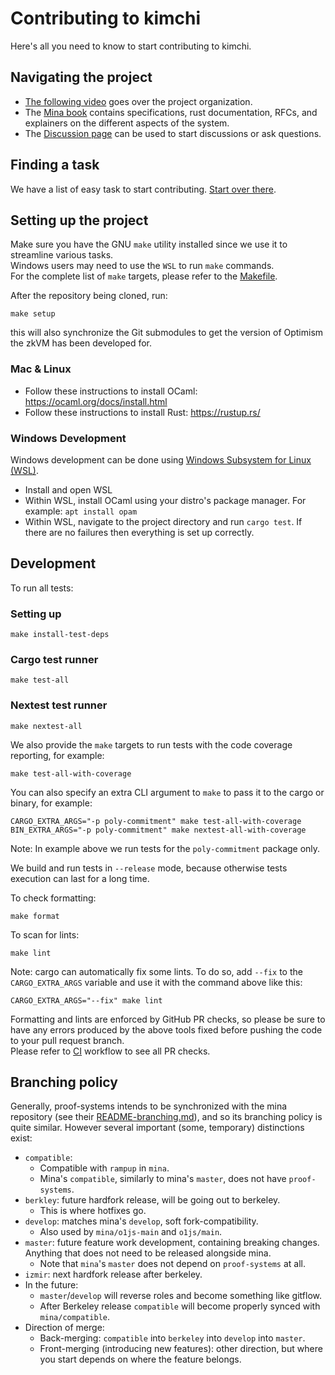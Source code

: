 # Contributing to kimchi

Here's all you need to know to start contributing to kimchi.

## Navigating the project

- [The following video](https://www.youtube.com/watch?v=WUP54nqVedc) goes over the project organization.
- The [Mina book](https://o1-labs.github.io/proof-systems/) contains specifications, rust documentation, RFCs, and explainers on the different aspects of the system.
- The [Discussion page](https://github.com/o1-labs/proof-systems/discussions) can be used to start discussions or ask questions.

## Finding a task

We have a list of easy task to start contributing. [Start over there](https://github.com/o1-labs/proof-systems/issues?q=is%3Aopen+is%3Aissue+label%3A%22easy+task+to+start+contributing%22).

## Setting up the project

Make sure you have the GNU `make` utility installed since we use it to streamline various tasks.  
Windows users may need to use the `WSL` to run `make` commands.  
For the complete list of `make` targets, please refer to the [Makefile](Makefile).

After the repository being cloned, run:

```shell
make setup
```

this will also synchronize the Git submodules to get the version of Optimism the zkVM has been developed for.

### Mac & Linux

- Follow these instructions to install OCaml: <https://ocaml.org/docs/install.html>
- Follow these instructions to install Rust: <https://rustup.rs/>

### Windows Development

Windows development can be done using [Windows Subsystem for Linux (WSL)](https://docs.microsoft.com/en-us/windows/wsl/install).

- Install and open WSL
- Within WSL, install OCaml using your distro's package manager. For example: `apt install opam`
- Within WSL, navigate to the project directory and run `cargo test`. If there are no failures then everything is set up correctly.

## Development

To run all tests:

### Setting up

```shell
make install-test-deps
```

### Cargo test runner

```shell
make test-all
```

### Nextest test runner

```shell
make nextest-all
```

We also provide the `make` targets to run tests with the code coverage reporting, for example:

```shell
make test-all-with-coverage
```

You can also specify an extra CLI argument to `make` to pass it to the cargo or binary, for example:

```shell
CARGO_EXTRA_ARGS="-p poly-commitment" make test-all-with-coverage
BIN_EXTRA_ARGS="-p poly-commitment" make nextest-all-with-coverage
```

Note: In example above we run tests for the `poly-commitment` package only.

We build and run tests in `--release` mode, because otherwise tests execution can last for a long time.

To check formatting:

```shell
make format
```

To scan for lints:

```shell
make lint
```

Note: cargo can automatically fix some lints. To do so, add `--fix` to the `CARGO_EXTRA_ARGS` variable and use it with the command above like this:

```shell
CARGO_EXTRA_ARGS="--fix" make lint
```

Formatting and lints are enforced by GitHub PR checks, so please be sure to have any errors produced by the above tools fixed before pushing the code to your pull request branch.  
Please refer to [CI](.github/workflows/ci.yml) workflow to see all PR checks.

## Branching policy

Generally, proof-systems intends to be synchronized with the mina repository (see their [README-branching.md](https://github.com/MinaProtocol/mina/blob/develop/README-branching.md)), and so its branching policy is quite similar. However several important (some, temporary) distinctions exist:

- `compatible`:
  - Compatible with `rampup` in `mina`.
  - Mina's `compatible`, similarly to mina's `master`, does not have `proof-systems`.
- `berkley`: future hardfork release, will be going out to berkeley.
  - This is where hotfixes go.
- `develop`: matches mina's `develop`, soft fork-compatibility.
  - Also used by `mina/o1js-main` and `o1js/main`.
- `master`: future feature work development, containing breaking changes. Anything that does not need to be released alongside mina.
  - Note that `mina`'s `master` does not depend on `proof-systems` at all.
- `izmir`: next hardfork release after berkeley.
- In the future:
  - `master`/`develop` will reverse roles and become something like gitflow.
  - After Berkeley release `compatible` will become properly synced with `mina/compatible`.
- Direction of merge:
  - Back-merging: `compatible` into `berkeley` into `develop` into `master`.
  - Front-merging (introducing new features): other direction, but where you start depends on where the feature belongs.
